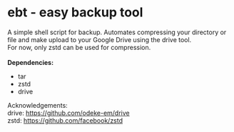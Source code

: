 # ebt - easy backup tool
A simple shell script for backup. Automates compressing your directory or file and make upload to your Google Drive using the drive tool. </br>
For now, only zstd can be used for compression. </br> </br>
**Dependencies:**
- tar
- zstd
- drive

Acknowledgements: <br>
drive: https://github.com/odeke-em/drive </br>
zstd: https://github.com/facebook/zstd
